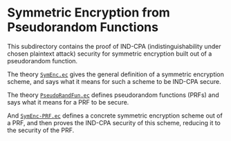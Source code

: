 Symmetric Encryption from Pseudorandom Functions
====================================================================

This subdirectory contains the proof of IND-CPA (indistinguishability
under chosen plaintext attack) security for symmetric encryption built
out of a pseudorandom function.

The theory [`SymEnc.ec`](SymEnc.ec) gives the
general definition of a symmetric encryption scheme, and says what it
means for such a scheme to be IND-CPA secure.

The theory [`PseudoRandFun.ec`](PseudoRandFun.ec)
defines pseudorandom functions (PRFs) and says what it means
for a PRF to be secure.

And [`SymEnc-PRF.ec`](SymEnc-PRF.ec) defines a
concrete symmetric encryption scheme out of a PRF, and then proves the
IND-CPA security of this scheme, reducing it to the security of the
PRF.

